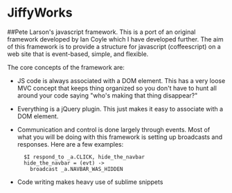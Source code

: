JiffyWorks
==========
##Pete Larson's javascript framework.
This is a port of an original framework developed by Ian Coyle which I have developed further. The aim of this framework is to provide a structure for javascript (coffeescript) on a web site that is event-based, simple, and flexible.

The core concepts of the framework are:

* JS code is always associated with a DOM element. This has a very loose MVC concept that keeps thing organized so you don't have to hunt all around your code saying "who's making that thing disappear?"
* Everything is a jQuery plugin. This just makes it easy to associate with a DOM element.
* Communication and control is done largely through events. Most of what you will be doing with this framework is setting up broadcasts and responses. Here are a few examples:

        $I respond_to _a.CLICK, hide_the_navbar
        hide_the_navbar = (evt) ->
          broadcast _a.NAVBAR_WAS_HIDDEN
* Code writing makes heavy use of sublime snippets
